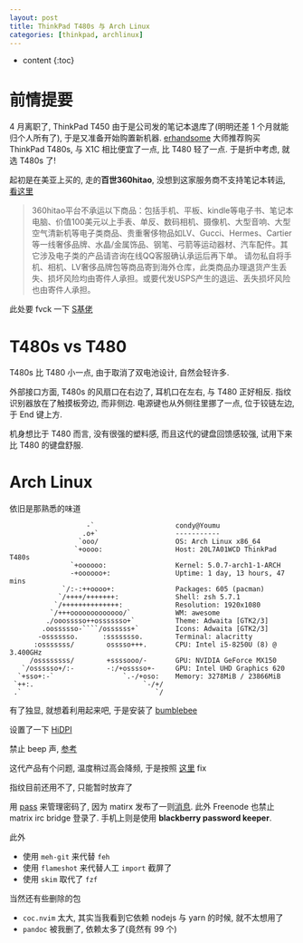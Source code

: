 ```yaml
---
layout: post
title: ThinkPad T480s 与 Arch Linux
categories: [thinkpad, archlinux]
---
```


* content
{:toc}

# 前情提要

4 月离职了, ThinkPad T450 由于是公司发的笔记本退库了(明明还差 1 个月就能归个人所有了), 于是又准备开始购置新机器. [erhandsome](https://twitter.com/erhandsomeys) 大师推荐购买 ThinkPad T480s, 与 X1C 相比便宜了一点, 比 T480 轻了一点. 于是折中考虑, 就选 T480s 了!

起初是在美亚上买的, 走的**百世360hitao**, 没想到这家服务商不支持笔记本转运, [看这里](http://www.360hitao.com/help/index#/forbidden?_k=oljvz3)

> 360hitao平台不承运以下商品：包括手机、平板、kindle等电子书、笔记本电脑、价值100美元以上手表、单反、数码相机、摄像机、大型音响、大型空气清新机等电子类商品、贵重奢侈物品如LV、Gucci、Hermes、Cartier等一线奢侈品牌、水晶/金属饰品、钢笔、弓箭等运动器材、汽车配件。其它涉及电子类的产品请咨询在线QQ客服确认承运后再下单。
请勿私自将手机、相机、LV奢侈品牌包等商品寄到海外仓库，此类商品办理退货产生丢失、损坏风险均由寄件人承担。或要代发USPS产生的退运、丢失损坏风险也由寄件人承担。

此处要 fvck 一下 [S基佬](https://stevearzh.github.io/)

# T480s vs T480

T480s 比 T480 小一点, 由于取消了双电池设计, 自然会轻许多.

外部接口方面, T480s 的风扇口在右边了, 耳机口在左右, 与 T480 正好相反. 指纹识别器放在了触摸板旁边, 而非侧边. 电源键也从外侧往里挪了一点, 位于铰链左边, 于 End 键上方.

机身想比于 T480 而言, 没有很强的塑料感, 而且这代的键盘回馈感较强, 试用下来比 T480 的键盘舒服.

# Arch Linux

依旧是那熟悉的味道

```
                   -`                    condy@Youmu
                  .o+`                   -----------
                 `ooo/                   OS: Arch Linux x86_64
                `+oooo:                  Host: 20L7A01WCD ThinkPad T480s
               `+oooooo:                 Kernel: 5.0.7-arch1-1-ARCH
               -+oooooo+:                Uptime: 1 day, 13 hours, 47 mins
             `/:-:++oooo+:               Packages: 605 (pacman)
            `/++++/+++++++:              Shell: zsh 5.7.1
           `/++++++++++++++:             Resolution: 1920x1080
          `/+++ooooooooooooo/`           WM: awesome
         ./ooosssso++osssssso+`          Theme: Adwaita [GTK2/3]
        .oossssso-````/ossssss+`         Icons: Adwaita [GTK2/3]
       -osssssso.      :ssssssso.        Terminal: alacritty
      :osssssss/        osssso+++.       CPU: Intel i5-8250U (8) @ 3.400GHz
     /ossssssss/        +ssssooo/-       GPU: NVIDIA GeForce MX150
   `/ossssso+/:-        -:/+osssso+-     GPU: Intel UHD Graphics 620
  `+sso+:-`                 `.-/+oso:    Memory: 3278MiB / 23866MiB
 `++:.                           `-/+/
 .`                                 `/
```

有了独显, 就想着利用起来吧, 于是安装了 [bumblebee](https://wiki.archlinux.org/index.php/Bumblebee)

设置了一下 [HiDPI](https://wiki.archlinux.org/index.php/HiDPI#X_Resources)

禁止 beep 声, [参考](https://wiki.archlinux.org/index.php/PC_speaker)

这代产品有个问题, 温度稍过高会降频, 于是按照 [这里](https://wiki.archlinux.org/index.php/Lenovo_ThinkPad_T480s#Thermal_Throttling_Fix) fix

指纹目前还用不了, 只能暂时放弃了

用 [pass](https://www.passwordstore.org/) 来管理密码了, 因为 matirx 发布了一则[消息](https://matrix.org/blog/2019/04/11/security-incident/). 此外 Freenode 也禁止 matrix irc bridge 登录了. 手机上则是使用 **blackberry password keeper**.

此外

 - 使用 `meh-git` 来代替 `feh`
 - 使用 `flameshot` 来代替人工 `import` 截屏了
 - 使用 `skim` 取代了 `fzf`

当然还有些删除的包

 - `coc.nvim` 太大, 其实当我看到它依赖 nodejs 与 yarn 的时候, 就不太想用了
 - `pandoc` 被我删了, 依赖太多了(竟然有 99 个)
